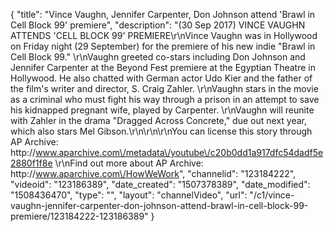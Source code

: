 {
    "title": "Vince Vaughn, Jennifer Carpenter, Don Johnson attend 'Brawl in Cell Block 99' premiere",
    "description": "(30 Sep 2017) VINCE VAUGHN ATTENDS 'CELL BLOCK 99' PREMIERE\r\nVince Vaughn was in Hollywood on Friday night (29 September) for the premiere of his new indie \"Brawl in Cell Block 99.\" \r\nVaughn greeted co-stars including Don Johnson and Jennifer Carpenter at the Beyond Fest premiere at the Egyptian Theatre in Hollywood. He also chatted with German actor Udo Kier and the father of the film's writer and director, S. Craig Zahler. \r\nVaughn stars in the movie as a criminal who must fight his way through a prison in an attempt to save his kidnapped pregnant wife, played by Carpenter. \r\nVaughn will reunite with Zahler in the drama \"Dragged Across Concrete,\" due out next year, which also stars Mel Gibson.\r\n\r\n\r\nYou can license this story through AP Archive: http:\/\/www.aparchive.com\/metadata\/youtube\/c20b0dd1a917dfc54dadf5e2880f1f8e \r\nFind out more about AP Archive: http:\/\/www.aparchive.com\/HowWeWork",
    "channelid": "123184222",
    "videoid": "123186389",
    "date_created": "1507378389",
    "date_modified": "1508436470",
    "type": "",
    "layout": "channelVideo",
    "url": "\/c1\/vince-vaughn-jennifer-carpenter-don-johnson-attend-brawl-in-cell-block-99-premiere\/123184222-123186389"
}